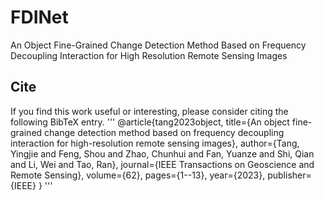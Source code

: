 # FDINet
An Object Fine-Grained Change Detection Method Based on Frequency Decoupling Interaction for High Resolution Remote Sensing Images

## Cite
If you find this work useful or interesting, please consider citing the following BibTeX entry.
'''
@article{tang2023object,
  title={An object fine-grained change detection method based on frequency decoupling interaction for high-resolution remote sensing images},
  author={Tang, Yingjie and Feng, Shou and Zhao, Chunhui and Fan, Yuanze and Shi, Qian and Li, Wei and Tao, Ran},
  journal={IEEE Transactions on Geoscience and Remote Sensing},
  volume={62},
  pages={1--13},
  year={2023},
  publisher={IEEE}
}
'''
